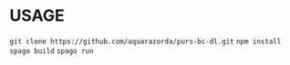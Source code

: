 # USAGE

`git clone https://github.com/aquarazorda/purs-bc-dl.git`
`npm install`
`spago build`
`spago run`